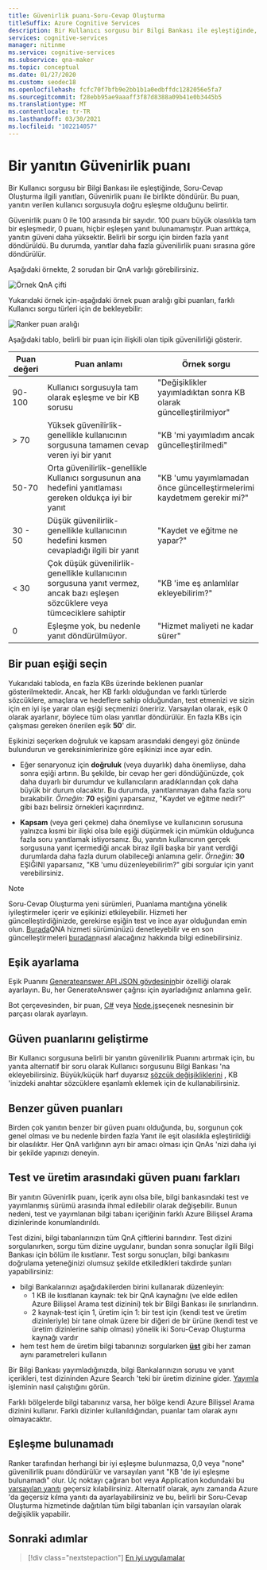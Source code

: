 ```yaml
---
title: Güvenirlik puanı-Soru-Cevap Oluşturma
titleSuffix: Azure Cognitive Services
description: Bir Kullanıcı sorgusu bir Bilgi Bankası ile eşleştiğinde, Soru-Cevap Oluşturma ilgili yanıtları, Güvenirlik puanı ile birlikte döndürür.
services: cognitive-services
manager: nitinme
ms.service: cognitive-services
ms.subservice: qna-maker
ms.topic: conceptual
ms.date: 01/27/2020
ms.custom: seodec18
ms.openlocfilehash: fcfc70f7bfb9e2bb1b1a0edbffdc1282056e5fa7
ms.sourcegitcommit: f28ebb95ae9aaaff3f87d8388a09b41e0b3445b5
ms.translationtype: MT
ms.contentlocale: tr-TR
ms.lasthandoff: 03/30/2021
ms.locfileid: "102214057"
---
```

# <a name="the-confidence-score-of-an-answer"></a>Bir yanıtın Güvenirlik puanı
Bir Kullanıcı sorgusu bir Bilgi Bankası ile eşleştiğinde, Soru-Cevap Oluşturma ilgili yanıtları, Güvenirlik puanı ile birlikte döndürür. Bu puan, yanıtın verilen kullanıcı sorgusuyla doğru eşleşme olduğunu belirtir.

Güvenirlik puanı 0 ile 100 arasında bir sayıdır. 100 puanı büyük olasılıkla tam bir eşleşmedir, 0 puanı, hiçbir eşleşen yanıt bulunamamıştır. Puan arttıkça, yanıtın güveni daha yüksektir. Belirli bir sorgu için birden fazla yanıt döndürüldü. Bu durumda, yanıtlar daha fazla güvenilirlik puanı sırasına göre döndürülür.

Aşağıdaki örnekte, 2 sorudan bir QnA varlığı görebilirsiniz.


![Örnek QnA çifti](../media/qnamaker-concepts-confidencescore/ranker-example-qna.png)

Yukarıdaki örnek için-aşağıdaki örnek puan aralığı gibi puanları, farklı Kullanıcı sorgu türleri için de bekleyebilir:


![Ranker puan aralığı](../media/qnamaker-concepts-confidencescore/ranker-score-range.png)


Aşağıdaki tablo, belirli bir puan için ilişkili olan tipik güvenilirliği gösterir.

|Puan değeri|Puan anlamı|Örnek sorgu|
|--|--|--|
|90-100|Kullanıcı sorgusuyla tam olarak eşleşme ve bir KB sorusu|"Değişiklikler yayımladıktan sonra KB olarak güncelleştirilmiyor"|
|> 70|Yüksek güvenilirlik-genellikle kullanıcının sorgusuna tamamen cevap veren iyi bir yanıt|"KB 'mi yayımladım ancak güncelleştirilmedi"|
|50-70|Orta güvenilirlik-genellikle Kullanıcı sorgusunun ana hedefini yanıtlaması gereken oldukça iyi bir yanıt|"KB 'umu yayımlamadan önce güncelleştirmelerimi kaydetmem gerekir mi?"|
|30 - 50|Düşük güvenilirlik-genellikle kullanıcının hedefini kısmen cevapladığı ilgili bir yanıt|"Kaydet ve eğitme ne yapar?"|
|< 30|Çok düşük güvenilirlik-genellikle kullanıcının sorgusuna yanıt vermez, ancak bazı eşleşen sözcüklere veya tümceciklere sahiptir |"KB 'ime eş anlamlılar ekleyebilirim?"|
|0|Eşleşme yok, bu nedenle yanıt döndürülmüyor.|"Hizmet maliyeti ne kadar sürer"|

## <a name="choose-a-score-threshold"></a>Bir puan eşiği seçin
Yukarıdaki tabloda, en fazla KBs üzerinde beklenen puanlar gösterilmektedir. Ancak, her KB farklı olduğundan ve farklı türlerde sözcüklere, amaçlara ve hedeflere sahip olduğundan, test etmenizi ve sizin için en iyi işe yarar olan eşiği seçmenizi öneririz. Varsayılan olarak, eşik 0 olarak ayarlanır, böylece tüm olası yanıtlar döndürülür. En fazla KBs için çalışması gereken önerilen eşik **50**' dir.

Eşikinizi seçerken doğruluk ve kapsam arasındaki dengeyi göz önünde bulundurun ve gereksinimlerinize göre eşikinizi ince ayar edin.

- Eğer senaryonuz için **doğruluk** (veya duyarlık) daha önemliyse, daha sonra eşiği artırın. Bu şekilde, bir cevap her geri döndüğünüzde, çok daha duyarlı bir durumdur ve kullanıcıların aradıklarından çok daha büyük bir durum olacaktır. Bu durumda, yanıtlanmayan daha fazla soru bırakabilir. *Örneğin:* **70** eşiğini yaparsanız, "Kaydet ve eğitme nedir?" gibi bazı belirsiz örnekleri kaçırırdınız.

- **Kapsam** (veya geri çekme) daha önemliyse ve kullanıcının sorusuna yalnızca kısmi bir ilişki olsa bıle eşiği düşürmek için mümkün olduğunca fazla soru yanıtlamak istiyorsanız. Bu, yanıtın kullanıcının gerçek sorgusuna yanıt içermediği ancak biraz ilgili başka bir yanıt verdiği durumlarda daha fazla durum olabileceği anlamına gelir. *Örneğin:* **30** EŞIĞINI yaparsanız, "KB 'umu düzenleyebilirim?" gibi sorgular için yanıt verebilirsiniz.

> [!NOTE]
> Soru-Cevap Oluşturma yeni sürümleri, Puanlama mantığına yönelik iyileştirmeler içerir ve eşikinizi etkileyebilir. Hizmeti her güncelleştirdiğinizde, gerekirse eşiğin test ve ince ayar olduğundan emin olun. [Burada](https://www.qnamaker.ai/UserSettings)QNA hizmeti sürümünüzü denetleyebilir ve en son güncelleştirmeleri [buradan](../How-To/configure-QnA-Maker-resources.md#get-the-latest-runtime-updates)nasıl alacağınız hakkında bilgi edinebilirsiniz.

## <a name="set-threshold"></a>Eşik ayarlama

Eşik Puanını [Generateanswer API JSON gövdesinin](../how-to/metadata-generateanswer-usage.md#generateanswer-request-configuration)bir özelliği olarak ayarlayın. Bu, her GenerateAnswer çağrısı için ayarladığınız anlamına gelir.

Bot çerçevesinden, bir puan, [C#](../how-to/metadata-generateanswer-usage.md?#use-qna-maker-with-a-bot-in-c) veya [Node.js](../how-to/metadata-generateanswer-usage.md?#use-qna-maker-with-a-bot-in-nodejs)seçenek nesnesinin bir parçası olarak ayarlayın.

## <a name="improve-confidence-scores"></a>Güven puanlarını geliştirme
Bir Kullanıcı sorgusuna belirli bir yanıtın güvenilirlik Puanını artırmak için, bu yanıta alternatif bir soru olarak Kullanıcı sorgusunu Bilgi Bankası 'na ekleyebilirsiniz. Büyük/küçük harf duyarsız [sözcük değişikliklerini](/rest/api/cognitiveservices/qnamaker/alterations/replace) , KB 'inizdeki anahtar sözcüklere eşanlamlı eklemek için de kullanabilirsiniz.


## <a name="similar-confidence-scores"></a>Benzer güven puanları
Birden çok yanıtın benzer bir güven puanı olduğunda, bu, sorgunun çok genel olması ve bu nedenle birden fazla Yanıt ile eşit olasılıkla eşleştirildiği bir olasılıktır. Her QnA varlığının ayrı bir amacı olması için QnAs 'nizi daha iyi bir şekilde yapınızı deneyin.


## <a name="confidence-score-differences-between-test-and-production"></a>Test ve üretim arasındaki güven puanı farkları
Bir yanıtın Güvenirlik puanı, içerik aynı olsa bile, bilgi bankasındaki test ve yayımlanmış sürümü arasında ihmal edilebilir olarak değişebilir. Bunun nedeni, test ve yayımlanan bilgi tabanı içeriğinin farklı Azure Bilişsel Arama dizinlerinde konumlandırıldı.

Test dizini, bilgi tabanlarınızın tüm QnA çiftlerini barındırır. Test dizini sorgulanırken, sorgu tüm dizine uygulanır, bundan sonra sonuçlar ilgili Bilgi Bankası için bölüm ile kısıtlanır. Test sorgu sonuçları, bilgi bankasını doğrulama yeteneğinizi olumsuz şekilde etkiledikleri takdirde şunları yapabilirsiniz:
* bilgi Bankalarınızı aşağıdakilerden birini kullanarak düzenleyin:
    * 1 KB ile kısıtlanan kaynak: tek bir QnA kaynağını (ve elde edilen Azure Bilişsel Arama test dizinini) tek bir Bilgi Bankası ile sınırlandırın.
    * 2 kaynak-test için 1, üretim için 1: bir test için (kendi test ve üretim dizinleriyle) bir tane olmak üzere bir diğeri de bir ürüne (kendi test ve üretim dizinlerine sahip olması) yönelik iki Soru-Cevap Oluşturma kaynağı vardır
* hem test hem de üretim bilgi tabanınızı sorgularken **[üst](../how-to/improve-knowledge-base.md#use-the-top-property-in-the-generateanswer-request-to-get-several-matching-answers)** gibi her zaman aynı parametreleri kullanın

Bir Bilgi Bankası yayımladığınızda, bilgi Bankalarınızın sorusu ve yanıt içerikleri, test dizininden Azure Search 'teki bir üretim dizinine gider. [Yayımla](../Quickstarts/create-publish-knowledge-base.md#publish-the-knowledge-base) işleminin nasıl çalıştığını görün.

Farklı bölgelerde bilgi tabanınız varsa, her bölge kendi Azure Bilişsel Arama dizinini kullanır. Farklı dizinler kullanıldığından, puanlar tam olarak aynı olmayacaktır.


## <a name="no-match-found"></a>Eşleşme bulunamadı
Ranker tarafından herhangi bir iyi eşleşme bulunmazsa, 0,0 veya "none" güvenilirlik puanı döndürülür ve varsayılan yanıt "KB 'de iyi eşleşme bulunamadı" olur. Uç noktayı çağıran bot veya Application kodundaki bu [varsayılan yanıtı](../How-To/metadata-generateanswer-usage.md) geçersiz kılabilirsiniz. Alternatif olarak, aynı zamanda Azure 'da geçersiz kılma yanıtı da ayarlayabilirsiniz ve bu, belirli bir Soru-Cevap Oluşturma hizmetinde dağıtılan tüm bilgi tabanları için varsayılan olarak değişiklik yapabilir.

## <a name="next-steps"></a>Sonraki adımlar
> [!div class="nextstepaction"]
> [En iyi uygulamalar](./best-practices.md)
